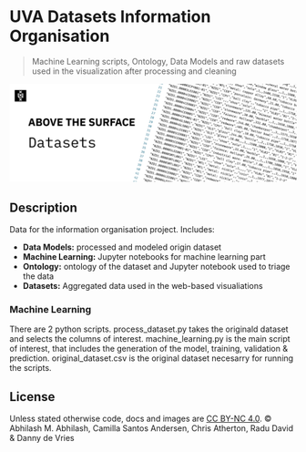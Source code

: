 # UVA Datasets Information Organisation

> Machine Learning scripts, Ontology, Data Models and raw datasets used in the visualization after processing and cleaning

![GitHub banner](/docs/banner.jpg)

## Description

Data for the information organisation project. Includes:

* **Data Models:** processed and modeled origin dataset
* **Machine Learning:** Jupyter notebooks for machine learning part
* **Ontology:** ontology of the dataset and Jupyter notebook used to triage the data
* **Datasets:** Aggregated data used in the web-based visualiations

### Machine Learning

There are 2 python scripts. process_dataset.py takes the originald dataset and selects the columns of interest. machine_learning.py is the main script of interest, that includes the generation of the model, training, validation & prediction. original_dataset.csv is the original dataset necesarry for running the scripts.

## License

Unless stated otherwise code, docs and images are [CC BY-NC 4.0](https://creativecommons.org/licenses/by-nc/4.0/). © Abhilash M. Abhilash, Camilla Santos Andersen, Chris Atherton, Radu David & Danny de Vries
